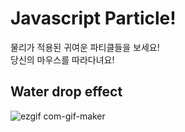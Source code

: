 # Javascript Particle!
물리가 적용된 귀여운 파티클들을 보세요!  
당신의 마우스를 따라다녀요!

## Water drop effect
![ezgif com-gif-maker](https://user-images.githubusercontent.com/23313008/123525346-da79eb00-d70a-11eb-99aa-3f3f4e646e40.gif)
